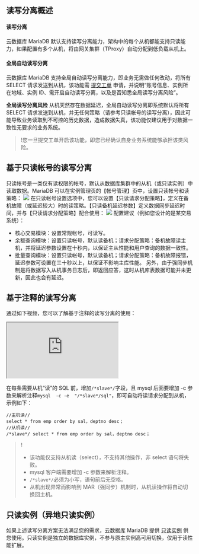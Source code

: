 
## 读写分离概述
#### 读写分离
云数据库 MariaDB 默认支持读写分离能力，架构中的每个从机都能支持只读能力，如果配置有多个从机，将由网关集群（TProxy）自动分配到低负载从机上。

#### 全局自动读写分离
云数据库 MariaDB 支持全局自动读写分离能力，即业务无需做任何改动，将所有 SELECT 请求发送到从机，该功能需 [提交工单](https://console.cloud.tencent.com/workorder/category) 申请，并说明“账号信息、实例所在地域、实例 ID、需开启自动读写分离，以及是否知悉全局读写分离风险”。

**全局读写分离风险**
从机天然存在数据延迟，全局自动读写分离即系统默认将所有 SELECT 请求发送到从机，并无任何策略（请参考只读帐号的读写分离），因此可能导致业务读取到不可控的历史数据，造成数据失真，该功能仅建议用于对数据一致性无要求的业务系统。
>!您一旦提交工单开启该功能，即您已经确认自身业务系统能够承担该类风险。


## 基于只读帐号的读写分离
只读帐号是一类仅有读权限的帐号，默认从数据库集群中的从机（或只读实例）中读取数据。MariaDB 可以在实例管理页的【帐号管理】页中，设置只读帐号和读策略：
![](https://main.qcloudimg.com/raw/15b490b02787a9f77fbbd512e8a1c3a6.png)
在只读帐号设置选项中，您可以设置【只读请求分配策略】，定义在备机故障（或延迟较大）时的读策略。【只读备机延迟参数】定义数据同步延迟时间，并与【只读请求分配策略】配合使用：
![](https://main.qcloudimg.com/raw/0c3479bf91b95b470037569fe95a8d13.png)
配置建议（例如您设计的是某交易系统）：
- 核心交易模块：设置常规帐号，可读写。
- 余额查询模块：设置只读帐号，默认读备机；请求分配策略：备机故障读主机，并将延迟参数设置在十秒内，以保证主从性能和用户查询的数据一致性。
- 批量查询模块：设置只读帐号，默认读备机；请求分配策略：备机故障报错，延迟参数可设置在三十秒以上，以保证不影响主库性能。
另外，由于强同步机制是将数据写入从机事务日志后，即返回应答，这时从机库表数据可能并未更新，因此也会有延迟。

## 基于注释的读写分离
通过如下视频，您可以了解基于注释的读写分离的使用：
<div class="doc-video-mod"><iframe src="https://cloud.tencent.com/edu/learning/quick-play/2680-51920?source=gw.doc.media&withPoster=1&notip=1"></iframe></div>

在每条需要从机“读”的 SQL 前，增加` /*slave*/ `字段，且 mysql 后面要增加 -c 参数来解析注释`mysql  -c -e  "/*slave*/sql"`，即可自动将读请求分配到从机，示例如下：

```
//主机读//
select * from emp order by sal，deptno desc；
//从机读//
/*slave*/ select * from emp order by sal，deptno desc；
```

>!
>- 该功能仅支持从机读（select），不支持其他操作，非 select 语句将失败。
>- mysql 客户端需要增加 -c 参数来解析注释。
>- `/*slave*/`必须为小写，语句前后无空格。
>- 从机出现异常而影响到 MAR（强同步）机制时，从机读操作将自动切换回主机。

## 只读实例（异地只读实例）
如果上述读写分离方案无法满足您的需求，云数据库 MariaDB 提供 [只读实例](https://cloud.tencent.com/document/product/237/46582) 供您使用。只读实例是独立的数据库实例，不参与原主实例高可用切换，仅用于读性能扩展。
